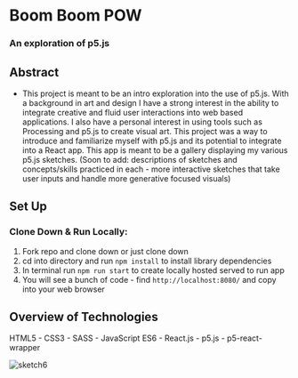 # Boom Boom POW
### An exploration of p5.js

## Abstract 
 - This project is meant to be an intro exploration into the use of p5.js. With a background in art and design I have a strong interest in the ability to integrate creative and fluid user interactions into web based applications. I also have a personal interest in using tools such as Processing and p5.js to create visual art. This project was a way to introduce and familiarize myself with p5.js and its potential to integrate into a React app. This app is meant to be a gallery displaying my various p5.js sketches. (Soon to add: descriptions of sketches and concepts/skills practiced in each - more interactive sketches that take user inputs and handle more generative focused visuals)
 
## Set Up

### Clone Down & Run Locally:

1. Fork repo and clone down or just clone down
2. cd into directory and run ```npm install``` to install library dependencies
3. In terminal run ```npm run start``` to create locally hosted served to run app
4. You will see a bunch of code - find `http://localhost:8080/` and copy into your web browser

## Overview of Technologies

 HTML5 - CSS3 - SASS - JavaScript ES6 - React.js - p5.js - p5-react-wrapper
 
 ![sketch6](https://user-images.githubusercontent.com/49846853/82154696-c471d980-982c-11ea-86cc-b42ef0f78a35.gif)
 
 
